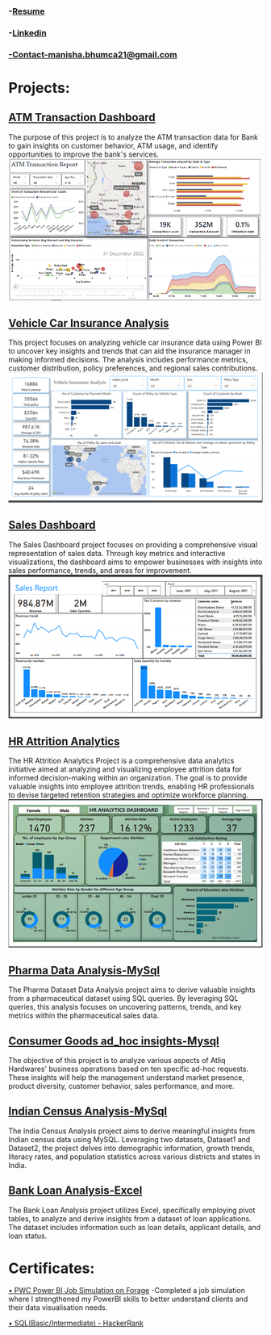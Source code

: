 ### -[Resume](https://drive.google.com/file/d/1_VD-OD0uc9MllWGFvu_73an9twzQOdSN/view?usp=sharing)     
### -[Linkedin](https://www.linkedin.com/in/manisha-das-3a7b3b224/)
### -Contact-manisha.bhumca21@gmail.com

# Projects:
## [ATM Transaction Dashboard](https://github.com/manisha23das/ATM-Transaction-Dashboard)
The purpose of this project is to analyze the ATM transaction data for Bank to gain insights on customer behavior, ATM usage, and identify opportunities to improve the bank's services. ![](images/Atm.png)
## [Vehicle Car Insurance Analysis](https://github.com/manisha23das/Vehicle-Car-Insurance)
This project focuses on analyzing vehicle car insurance data using Power BI to uncover key insights and trends that can aid the insurance manager in making informed decisions. The analysis includes performance metrics, customer distribution, policy preferences, and regional sales contributions. ![](images/Vehicle.png)
## [Sales Dashboard](https://github.com/manisha23das/Sales-Dashboard)
The Sales Dashboard project focuses on providing a comprehensive visual representation of sales data. Through key metrics and interactive visualizations, the dashboard aims to empower businesses with insights into sales performance, trends, and areas for improvement. ![](images/Sales.png)
## [HR Attrition Analytics](https://github.com/manisha23das/HR-Analytics)
The HR Attrition Analytics Project is a comprehensive data analytics initiative aimed at analyzing and visualizing employee attrition data for informed decision-making within an organization. The goal is to provide valuable insights into employee attrition trends, enabling HR professionals to devise targeted retention strategies and optimize workforce planning. ![](images/HR.png)
## [Pharma Data Analysis-MySql](https://github.com/manisha23das/Pharma-Data-Analysis--MYSQL)
The Pharma Dataset Data Analysis project aims to derive valuable insights from a pharmaceutical dataset using SQL queries. By leveraging SQL queries, this analysis focuses on uncovering patterns, trends, and key metrics within the pharmaceutical sales data.
## [Consumer Goods ad_hoc insights-Mysql](https://github.com/manisha23das/Consumer-goods-ad-hoc-request)
The objective of this project is to analyze various aspects of Atliq Hardwares' business operations based on ten specific ad-hoc requests. These insights will help the management understand market presence, product diversity, customer behavior, sales performance, and more.
## [Indian Census Analysis-MySql](https://github.com/manisha23das/India-Census-analysis--MySql/blob/main/india_census.sql)
The India Census Analysis project aims to derive meaningful insights from Indian census data using MySQL. Leveraging two datasets, Dataset1 and Dataset2, the project delves into demographic information, growth trends, literacy rates, and population statistics across various districts and states in India.
## [Bank Loan Analysis-Excel](https://github.com/manisha23das/Bank-Loan-Analysis-Excel/blob/main/Screenshot%203.png)
The Bank Loan Analysis project utilizes Excel, specifically employing pivot tables, to analyze and derive insights from a dataset of loan applications. The dataset includes information such as loan details, applicant details, and loan status.
# Certificates:
[• PWC Power BI Job Simulation on Forage](https://drive.google.com/file/d/1Yx8TWmV58tzk8MBMaNE925WjBigY8tg7/view)
-Completed a job simulation where I strengthened my PowerBI skills to better understand clients and their data visualisation needs.

[• SQL(Basic/Intermediate) - HackerRank](https://www.hackerrank.com/certificates/2f0d4694a423)
